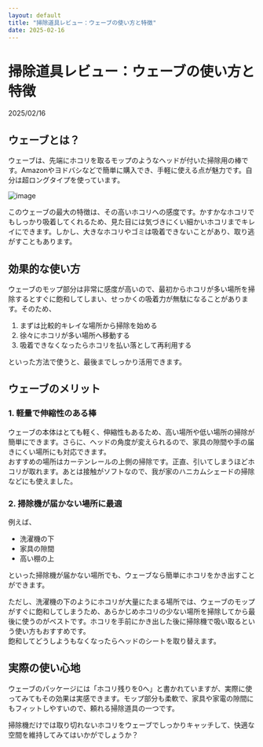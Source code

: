 ```yaml
---
layout: default
title: "掃除道具レビュー：ウェーブの使い方と特徴"
date: 2025-02-16
---
```


# 掃除道具レビュー：ウェーブの使い方と特徴

2025/02/16  

## ウェーブとは？
ウェーブは、先端にホコリを取るモップのようなヘッドが付いた掃除用の棒です。Amazonやヨドバシなどで簡単に購入でき、手軽に使える点が魅力です。自分は超ロングタイプを使っています。    

![image](https://github.com/user-attachments/assets/1d794cab-39d3-4ad8-ab4e-a67b1565bc54)


このウェーブの最大の特徴は、その高いホコリへの感度です。かすかなホコリでもしっかり吸着してくれるため、見た目には気づきにくい細かいホコリまでキレイにできます。しかし、大きなホコリやゴミは吸着できないことがあり、取り逃がすこともあります。

## 効果的な使い方
ウェーブのモップ部分は非常に感度が高いので、最初からホコリが多い場所を掃除するとすぐに飽和してしまい、せっかくの吸着力が無駄になることがあります。そのため、

1. まずは比較的キレイな場所から掃除を始める
2. 徐々にホコリが多い場所へ移動する
3. 吸着できなくなったらホコリを払い落として再利用する

といった方法で使うと、最後までしっかり活用できます。

## ウェーブのメリット
### 1. 軽量で伸縮性のある棒
ウェーブの本体はとても軽く、伸縮性もあるため、高い場所や低い場所の掃除が簡単にできます。さらに、ヘッドの角度が変えられるので、家具の隙間や手の届きにくい場所にも対応できます。  
おすすめの場所はカーテンレールの上側の掃除です。正直、引いてしまうほどホコリが取れます。あとは接触がソフトなので、我が家のハニカムシェードの掃除などにも使えました。  

### 2. 掃除機が届かない場所に最適
例えば、
- 洗濯機の下
- 家具の隙間
- 高い棚の上

といった掃除機が届かない場所でも、ウェーブなら簡単にホコリをかき出すことができます。

ただし、洗濯機の下のようにホコリが大量にたまる場所では、ウェーブのモップがすぐに飽和してしまうため、あらかじめホコリの少ない場所を掃除してから最後に使うのがベストです。ホコリを手前にかき出した後に掃除機で吸い取るという使い方もおすすめです。  
飽和してどうしようもなくなったらヘッドのシートを取り替えます。    

## 実際の使い心地
ウェーブのパッケージには「ホコリ残りを0へ」と書かれていますが、実際に使ってみてもその効果は実感できます。モップ部分も柔軟で、家具や家電の隙間にもフィットしやすいので、頼れる掃除道具の一つです。

掃除機だけでは取り切れないホコリをウェーブでしっかりキャッチして、快適な空間を維持してみてはいかがでしょうか？

